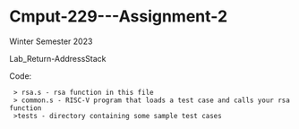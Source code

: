 # Cmput-229---Assignment-2
Winter Semester 2023

Lab_Return-AddressStack

Code:

	 > rsa.s - rsa function in this file
	 > common.s - RISC-V program that loads a test case and calls your rsa function
	 >tests - directory containing some sample test cases
